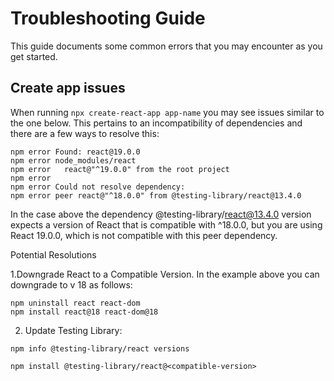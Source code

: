 # Troubleshooting Guide

This guide documents some common errors that you may encounter as you get started.

## Create app issues 

When running `npx create-react-app app-name` you may see issues similar to the one below. This pertains to an incompatibility of dependencies and there are a few ways to resolve this:

```While resolving: cathy-learning-platform@0.1.0
npm error Found: react@19.0.0
npm error node_modules/react
npm error   react@"^19.0.0" from the root project
npm error
npm error Could not resolve dependency:
npm error peer react@"^18.0.0" from @testing-library/react@13.4.0
```

In the case above the dependency @testing-library/react@13.4.0 version expects a version of React that is compatible with ^18.0.0, but you are using React 19.0.0, which is not compatible with this peer dependency.

Potential Resolutions

1.Downgrade React to a Compatible Version. In the example above you can downgrade to v 18 as follows:
```
npm uninstall react react-dom
npm install react@18 react-dom@18
```
2. Update Testing Library:
```
npm info @testing-library/react versions

npm install @testing-library/react@<compatible-version>
```
